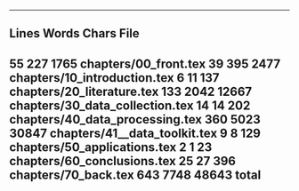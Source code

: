 
----------------------------------------------------
Lines Words Chars File                              
----------------------------------------------------
   55   227  1765 chapters/00_front.tex
   39   395  2477 chapters/10_introduction.tex
    6    11   137 chapters/20_literature.tex
  133  2042 12667 chapters/30_data_collection.tex
   14    14   202 chapters/40_data_processing.tex
  360  5023 30847 chapters/41__data_toolkit.tex
    9     8   129 chapters/50_applications.tex
    2     1    23 chapters/60_conclusions.tex
   25    27   396 chapters/70_back.tex
  643  7748 48643 total
----------------------------------------------------

